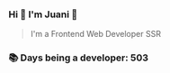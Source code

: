 ### Hi 👋 I&#39;m Juani 🦁

> I&#39;m a Frontend Web Developer SSR

### 📚 Days being a developer: 503
